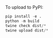 To upload to PyPI:

```python
pip install -e .
python -m build
twine check dist/*
twine upload dist/*
```
